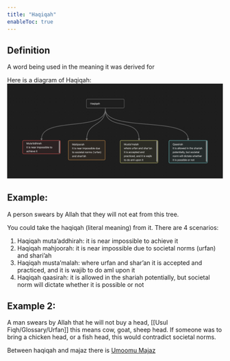 ```yaml
---
title: "Haqiqah"
enableToc: true
---
```

## Definition
A word being used in the meaning it was derived for

Here is a diagram of Haqiqah:
![Haqiqah diagram](Usul%20Fiqh/Quranic%20words/Haqiqah%20diagram.png)
## Example: 
A person swears by Allah that they will not eat from this tree.

You could take the haqiqah (literal meaning) from it. There are 4 scenarios:
1. Haqiqah muta’addhirah: it is near impossible to achieve it
2. Haqiqah mahjoorah: it is near impossible due to societal norms (urfan) and shari’ah
3. Haqiqah musta’malah: where urfan and shar’an it is accepted and practiced, and it is wajib to do aml upon it 
4. Haqiqah qaasirah: it is allowed in the shariah potentially, but societal norm will dictate whether it is possible or not

## Example 2: 

A man swears by Allah that he will not buy a head, [[Usul Fiqh/Glossary/Urfan]] this means cow, goat, sheep head. 
If someone was to bring a chicken head, or a fish head, this would contradict societal norms. 

Between haqiqah and majaz there is [Umoomu Majaz](Usul%20Fiqh/Quranic%20words/Umoomu%20Majaz.md)
